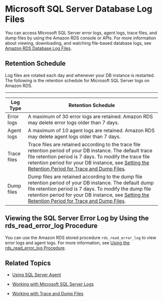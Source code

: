 # Microsoft SQL Server Database Log Files<a name="USER_LogAccess.Concepts.SQLServer"></a>

You can access Microsoft SQL Server error logs, agent logs, trace files, and dump files by using the Amazon RDS console or APIs\. For more information about viewing, downloading, and watching file\-based database logs, see [Amazon RDS Database Log Files](USER_LogAccess.md)\. 

## Retention Schedule<a name="USER_LogAccess.Concepts.SQLServer.Retention"></a>

Log files are rotated each day and whenever your DB instance is restarted\. The following is the retention schedule for Microsoft SQL Server logs on Amazon RDS\. 


****  

| Log Type | Retention Schedule | 
| --- | --- | 
|  Error logs  |  A maximum of 30 error logs are retained\. Amazon RDS may delete error logs older than 7 days\.    | 
|  Agent logs  |  A maximum of 10 agent logs are retained\. Amazon RDS may delete agent logs older than 7 days\.    | 
|  Trace files  |  Trace files are retained according to the trace file retention period of your DB instance\. The default trace file retention period is 7 days\. To modify the trace file retention period for your DB instance, see [Setting the Retention Period for Trace and Dump Files](Appendix.SQLServer.CommonDBATasks.TraceFiles.md#Appendix.SQLServer.CommonDBATasks.TraceFiles.PurgeTraceFiles)\.   | 
|  Dump files  |  Dump files are retained according to the dump file retention period of your DB instance\. The default dump file retention period is 7 days\. To modify the dump file retention period for your DB instance, see [Setting the Retention Period for Trace and Dump Files](Appendix.SQLServer.CommonDBATasks.TraceFiles.md#Appendix.SQLServer.CommonDBATasks.TraceFiles.PurgeTraceFiles)\.   | 

## Viewing the SQL Server Error Log by Using the rds\_read\_error\_log Procedure<a name="USER_LogAccess.Concepts.SQLServer.Proc"></a>

You can use the Amazon RDS stored procedure `rds_read_error_log` to view error logs and agent logs\. For more information, see [Using the rds\_read\_error\_log Procedure](Appendix.SQLServer.CommonDBATasks.Logs.md#Appendix.SQLServer.CommonDBATasks.Logs.SP)\. 

## Related Topics<a name="USER_LogAccess.Concepts.SQLServer.Related"></a>

+ [Using SQL Server Agent](Appendix.SQLServer.CommonDBATasks.Agent.md)

+ [Working with Microsoft SQL Server Logs](Appendix.SQLServer.CommonDBATasks.Logs.md)

+ [Working with Trace and Dump Files](Appendix.SQLServer.CommonDBATasks.TraceFiles.md)